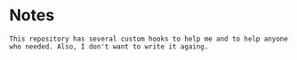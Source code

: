 # Notes

    This repository has several custom hooks to help me and to help anyone who needed. Also, I don't want to write it againg.
